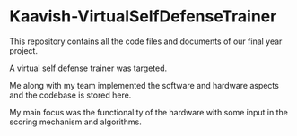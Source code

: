 # Kaavish-VirtualSelfDefenseTrainer

This repository contains all the code files and documents of our final year project.

A virtual self defense trainer was targeted.

Me along with my team implemented the software and hardware aspects and the codebase is stored here.

My main focus was the functionality of the hardware with some input in the scoring mechanism and algorithms.
